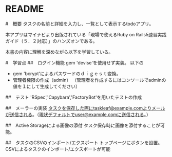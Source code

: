 # README

#　概要
タスクの名前と詳細を入力し、一覧として表示するtodoアプリ。

本アプリはマイナビより出版されている「現場で使えるRuby on Rails5速習実践ガイド（５．２対応）」のハンズオンである。

本書の内容に理解を深めながら以下を学習している。


#　学習点
##　ログイン機能
gem 'devise'を使用せず実装。
以下の
- gem 'bcrypt'によるパスワードのｄｉｇｅｓｔ変換。
- 管理者権限の作成（admin）
  （管理者を作成するにはコンソールでadminの値を１にして生成してください）

##　テスト
'RSpec','Capybara','FactoryBot'を用いたテストの作成

##　メーラーの実装
タスクを保存した際にtaskleaf@example.comよりメールが送信される。（現状デフォルトでuser@example.comに送信される。）

##　Active Storageによる画像の添付
タスク保存時に画像を添付することが可能。

##　タスクのCSVのインポート/エクスポート
トップページにボタンを設置。CSVによるタスクのインポート/エクスポートが可能


